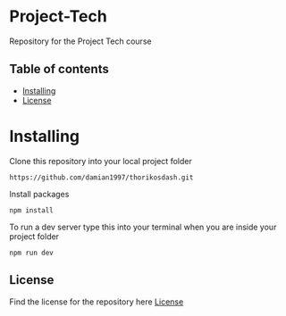 # Project-Tech
Repository for the Project Tech course

## Table of contents
* [Installing](#installing)
* [License](#license)

# Installing
Clone this repository into your local project folder
```
https://github.com/damian1997/thorikosdash.git
```

Install packages
```
npm install
```

To run a dev server type this into your terminal when you are inside your project folder
```
npm run dev
```

## License
Find the license for the repository here
[License](https://github.com/damian1997/Project-Tech/blob/main/LICENSE)
